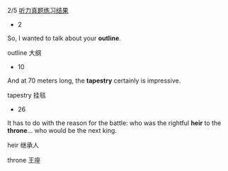 2/5 [听力真题练习结果](https://toefl.kmf.com/listening/result/166070922903785874)

* 2

So, I wanted to talk about your **outline**.

outline          大纲



* 10

And at 70 meters long, the **tapestry** certainly is impressive.

tapestry               挂毯



* 26

It has to do with the reason for the battle: who was the rightful **heir** to the **throne**... who would be the next king.

heir                     继承人

throne                     王座



